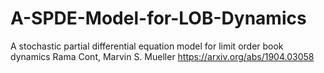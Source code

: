 # A-SPDE-Model-for-LOB-Dynamics
A stochastic partial differential equation model for limit order book dynamics
Rama Cont, Marvin S. Mueller
https://arxiv.org/abs/1904.03058
